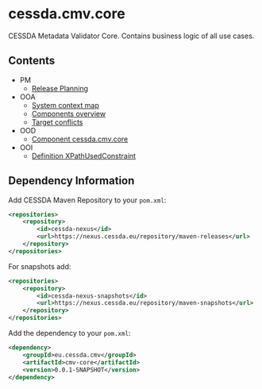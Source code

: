 # cessda.cmv.core
CESSDA Metadata Validator Core. Contains business logic of all use cases.

## Contents

* PM
	* [Release Planning](site/docs/release-planning.md)
* OOA
	* [System context map](site/uml/system-context-map.jpg)
	* [Components overview](site/uml/architecture-layers.jpg)
	* [Target conflicts](site/uml/ooa-target-conflict.jpg)
* OOD
	* [Component cessda.cmv.core](site/uml/component-eu.cessda.cmv.core.jpg)
* OOI
	* [Definition XPathUsedConstraint](site/uml/definition-XpathUsedConstraint.jpg)


## Dependency Information

Add CESSDA Maven Repository to your `pom.xml`:
```xml
<repositories>
	<repository>
		<id>cessda-nexus</id>
		<url>https://nexus.cessda.eu/repository/maven-releases</url>
	</repository>
</repositories>
```

For snapshots add:
```xml
<repositories>
	<repository>
		<id>cessda-nexus-snapshots</id>
		<url>https://nexus.cessda.eu/repository/maven-snapshots</url>
	</repository>
</repositories>
```

Add the dependency to your `pom.xml`:  
```xml
<dependency>
	<groupId>eu.cessda.cmv</groupId>
	<artifactId>cmv-core</artifactId>
	<version>0.0.1-SNAPSHOT</version>
</dependency>
```